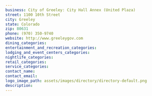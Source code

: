 ```yaml
---
business: City of Greeley: City Hall Annex (United Plaza)
street: 1100 10th Street
city: Greeley
state: Colorado
zip: 80631
phone: (970) 350-9740
website: http://www.greeleygov.com
dining_categories: 
entertainment_and_recreation_categories: 
lodging_and_event_centers_categories: 
nightlife_categories: 
retail_categories: 
service_categories: 
contact_name: 
contact_email: 
logo_image_path: assets/images/directory/directory-default.png
description: 
---
```

